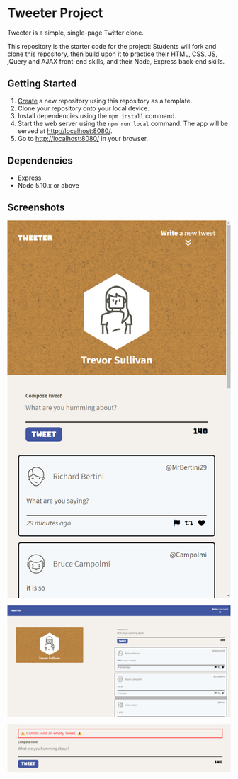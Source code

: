 # Tweeter Project

Tweeter is a simple, single-page Twitter clone.

This repository is the starter code for the project: Students will fork and clone this repository, then build upon it to practice their HTML, CSS, JS, jQuery and AJAX front-end skills, and their Node, Express back-end skills.

## Getting Started

1. [Create](https://docs.github.com/en/repositories/creating-and-managing-repositories/creating-a-repository-from-a-template) a new repository using this repository as a template.
2. Clone your repository onto your local device.
3. Install dependencies using the `npm install` command.
3. Start the web server using the `npm run local` command. The app will be served at <http://localhost:8080/>.
4. Go to <http://localhost:8080/> in your browser.

## Dependencies

- Express
- Node 5.10.x or above


## Screenshots

!["Mobile Version"](https://github.com/TrevorJohnSullivan/tweeter/blob/master/docs/mobilecap.png)


!["Desktop Version"](https://github.com/TrevorJohnSullivan/tweeter/blob/master/docs/desktopcap.png)


!["Error Showing"](https://github.com/TrevorJohnSullivan/tweeter/blob/master/docs/errorcap.png)